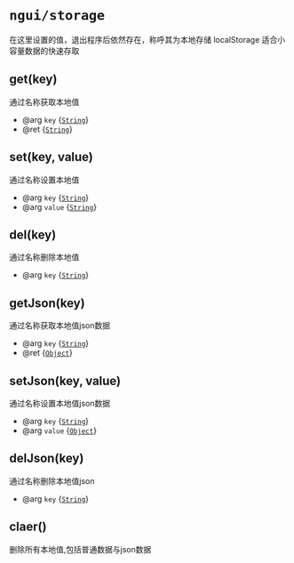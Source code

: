 # `ngui/storage`

在这里设置的值，退出程序后依然存在，称呼其为本地存储 localStorage 适合小容量数据的快速存取

## get(key)

通过名称获取本地值

* @arg `key` {[`String`]}
* @ret {[`String`]}

## set(key, value)

通过名称设置本地值

* @arg `key` {[`String`]}
* @arg `value` {[`String`]}

## del(key)

通过名称删除本地值

* @arg `key` {[`String`]}

## getJson(key)

通过名称获取本地值json数据

* @arg `key` {[`String`]}
* @ret {[`Object`]}

## setJson(key, value)

通过名称设置本地值json数据

* @arg `key` {[`String`]}
* @arg `value` {[`Object`]}

## delJson(key)

通过名称删除本地值json

* @arg `key` {[`String`]}

## claer()

删除所有本地值,包括普通数据与json数据


[`Object`]: https://developer.mozilla.org/en-US/docs/Web/JavaScript/Reference/Global_Objects/Object
[`String`]: https://developer.mozilla.org/en-US/docs/Web/JavaScript/Reference/Global_Objects/String
